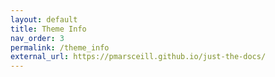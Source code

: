 ```yaml
---
layout: default
title: Theme Info
nav_order: 3
permalink: /theme_info
external_url: https://pmarsceill.github.io/just-the-docs/
---
```


